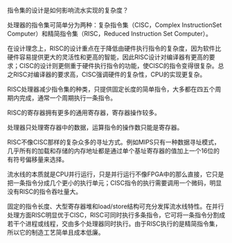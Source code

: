 指令集的设计是如何影响流水实现的复杂度？

处理器的指令集可简单分为两种：复杂指令集（CISC，Complex InstructionSet Computer）和精简指令集（RISC，Reduced Instruction Set Computer）。

在设计理念上，RISC的设计重点在于降低由硬件执行指令的复杂度，因为软件比硬件容易提供更大的灵活性和更高的智能，因此RISC设计对编译器有更高的要求；CISC的设计则更侧重于硬件执行指令的功能，使CISC的指令变得很复杂。总之RISC对编译器的要求高，CISC强调硬件的复杂性，CPU的实现更复杂。

RISC处理器减少指令集的种类，只提供固定长度的简单指令，大多都在四五个周期内完成，通常一个周期执行一条指令。

RISC的寄存器拥有更多的通用寄存器，寄存器操作较多。


处理器只处理寄存器中的数据，运算指令的操作数只能是寄存器。

RISC不像CISC那样的复杂众多的寻址方式。例如MIPS只有一种数据寻址模式，几乎所有的加载和存储的内存地址都是通过单个基址寄存器的值加上一个16位的有符号偏移量来选择。

流水线的本质就是CPU并行运行，只是并行运行不像FPGA中的那么直接，它只是把一条指令分成几个更小的执行单元；CISC指令的执行需要调用一个微码，明显没有RISC的指令吞吐量大。

固定的指令长度、大型寄存器堆和load/store结构可充分发挥流水线特性。在并行处理方面RISC明显优于CISC，RISC可同时执行多条指令，它可将一条指令分割成若干个进程或线程，交由多个处理器同时执行。由于RISC执行的是精简指令集，所以它的制造工艺简单且成本低廉。

